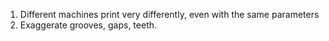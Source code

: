 1. Different machines print very differently, even with the same parameters
2. Exaggerate grooves, gaps, teeth.